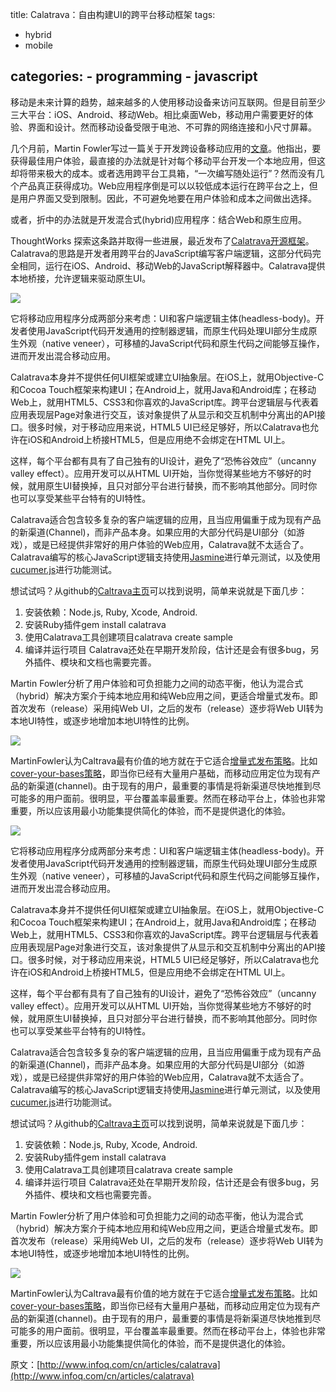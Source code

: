 title: Calatrava：自由构建UI的跨平台移动框架
tags:
  - hybrid
  - mobile

categories:
    - programming
    - javascript
---


移动是未来计算的趋势，越来越多的人使用移动设备来访问互联网。但是目前至少三大平台：iOS、Android、移动Web。相比桌面Web，移动用户需要更好的体验、界面和设计。然而移动设备受限于电池、不可靠的网络连接和小尺寸屏幕。


几个月前，Martin Fowler写过一篇关于开发跨设备移动应用的[文章](http://martinfowler.com/articles/multiMobile)。他指出，要获得最佳用户体验，最直接的办法就是针对每个移动平台开发一个本地应用，但这却将带来极大的成本。或者选用跨平台工具箱，“一次编写随处运行”？然而没有几个产品真正获得成功。Web应用程序倒是可以以较低成本运行在跨平台之上，但是用户界面又受到限制。因此，不可避免地要在用户体验和成本之间做出选择。

或者，折中的办法就是开发混合式(hybrid)应用程序：结合Web和原生应用。

ThoughtWorks 探索这条路并取得一些进展，最近发布了[Calatrava开源框架](http://overwatering.org/blog/2012/10/announcing-calatrava/)。Calatrava的思路是开发者用跨平台的JavaScript编写客户端逻辑，这部分代码完全相同，运行在iOS、Android、移动Web的JavaScript解释器中。Calatrava提供本地桥接，允许逻辑来驱动原生UI。

![](http://www.infoq.com/resource/articles/calatrava/zh/resources/1.png)

它将移动应用程序分成两部分来考虑：UI和客户端逻辑主体(headless-body)。开发者使用JavaScript代码开发通用的控制器逻辑，而原生代码处理UI部分生成原生外观（native veneer），可移植的JavaScript代码和原生代码之间能够互操作，进而开发出混合移动应用。

Calatrava本身并不提供任何UI框架或建立UI抽象层。在iOS上，就用Objective-C和Cocoa Touch框架来构建UI；在Android上，就用Java和Android库；在移动Web上，就用HTML5、CSS3和你喜欢的JavaScript库。跨平台逻辑层与代表着应用表现层Page对象进行交互，该对象提供了从显示和交互机制中分离出的API接口。很多时候，对于移动应用来说，HTML5 UI已经足够好，所以Calatrava也允许在iOS和Android上桥接HTML5，但是应用绝不会绑定在HTML UI上。

这样，每个平台都有具有了自己独有的UI设计，避免了“恐怖谷效应”（uncanny valley effect）。应用开发可以从HTML UI开始，当你觉得某些地方不够好的时候，就用原生UI替换掉，且只对部分平台进行替换，而不影响其他部分。同时你也可以享受某些平台特有的UI特性。

Calatrava适合包含较多复杂的客户端逻辑的应用，且当应用偏重于成为现有产品的新渠道(Channel)，而非产品本身。如果应用的大部分代码是UI部分（如游戏），或是已经提供非常好的用户体验的Web应用，Calatrava就不太适合了。 Calatrava编写的核心JavaScript逻辑支持使用[Jasmine](http://pivotal.github.com/jasmine/)进行单元测试，以及使用[cucumer.js](https://github.com/cucumber/cucumber-js)进行功能测试。

想试试吗？从github的[Caltrava主页](http://github.com/calatrava/calatrava)可以找到说明，简单来说就是下面几步：

1.  安装依赖：Node.js, Ruby, Xcode, Android.
2.  安装Ruby插件gem install calatrava
3.  使用Calatrava工具创建项目calatrava create sample
4.  编译并运行项目
Calatrava还处在早期开发阶段，估计还是会有很多bug，另外插件、模块和文档也需要完善。

Martin Fowler分析了用户体验和可负担能力之间的动态平衡，他认为混合式（hybrid）解决方案介于纯本地应用和纯Web应用之间，更适合增量式发布。即首次发布（release）采用纯Web UI，之后的发布（release）逐步将Web UI转为本地UI特性，或逐步地增加本地UI特性的比例。

![](http://www.infoq.com/resource/articles/calatrava/zh/resources/2.png)

MartinFowler认为Caltrava最有价值的地方就在于它适合[增量式发布策略](http://martinfowler.com/snips/201210151007.html)。比如[cover-your-bases策略](http://martinfowler.com/articles/mobileImplStrategy.html#cover-your-bases)，即当你已经有大量用户基础，而移动应用定位为现有产品的新渠道(channel)。由于现有的用户，最重要的事情是将新渠道尽快地推到尽可能多的用户面前。很明显，平台覆盖率最重要。然而在移动平台上，体验也非常重要，所以应该用最小功能集提供简化的体验，而不是提供退化的体验。

![](http://www.infoq.com/resource/articles/calatrava/zh/resources/1.png)

它将移动应用程序分成两部分来考虑：UI和客户端逻辑主体(headless-body)。开发者使用JavaScript代码开发通用的控制器逻辑，而原生代码处理UI部分生成原生外观（native veneer），可移植的JavaScript代码和原生代码之间能够互操作，进而开发出混合移动应用。

Calatrava本身并不提供任何UI框架或建立UI抽象层。在iOS上，就用Objective-C和Cocoa Touch框架来构建UI；在Android上，就用Java和Android库；在移动Web上，就用HTML5、CSS3和你喜欢的JavaScript库。跨平台逻辑层与代表着应用表现层Page对象进行交互，该对象提供了从显示和交互机制中分离出的API接口。很多时候，对于移动应用来说，HTML5 UI已经足够好，所以Calatrava也允许在iOS和Android上桥接HTML5，但是应用绝不会绑定在HTML UI上。

这样，每个平台都有具有了自己独有的UI设计，避免了“恐怖谷效应”（uncanny valley effect）。应用开发可以从HTML UI开始，当你觉得某些地方不够好的时候，就用原生UI替换掉，且只对部分平台进行替换，而不影响其他部分。同时你也可以享受某些平台特有的UI特性。

Calatrava适合包含较多复杂的客户端逻辑的应用，且当应用偏重于成为现有产品的新渠道(Channel)，而非产品本身。如果应用的大部分代码是UI部分（如游戏），或是已经提供非常好的用户体验的Web应用，Calatrava就不太适合了。 Calatrava编写的核心JavaScript逻辑支持使用[Jasmine](http://pivotal.github.com/jasmine/)进行单元测试，以及使用[cucumer.js](https://github.com/cucumber/cucumber-js)进行功能测试。

想试试吗？从github的[Caltrava主页](http://github.com/calatrava/calatrava)可以找到说明，简单来说就是下面几步：

1.  安装依赖：Node.js, Ruby, Xcode, Android.
2.  安装Ruby插件gem install calatrava
3.  使用Calatrava工具创建项目calatrava create sample
4.  编译并运行项目
Calatrava还处在早期开发阶段，估计还是会有很多bug，另外插件、模块和文档也需要完善。

Martin Fowler分析了用户体验和可负担能力之间的动态平衡，他认为混合式（hybrid）解决方案介于纯本地应用和纯Web应用之间，更适合增量式发布。即首次发布（release）采用纯Web UI，之后的发布（release）逐步将Web UI转为本地UI特性，或逐步地增加本地UI特性的比例。

![](http://www.infoq.com/resource/articles/calatrava/zh/resources/2.png)

MartinFowler认为Caltrava最有价值的地方就在于它适合[增量式发布策略](http://martinfowler.com/snips/201210151007.html)。比如[cover-your-bases策略](http://martinfowler.com/articles/mobileImplStrategy.html#cover-your-bases)，即当你已经有大量用户基础，而移动应用定位为现有产品的新渠道(channel)。由于现有的用户，最重要的事情是将新渠道尽快地推到尽可能多的用户面前。很明显，平台覆盖率最重要。然而在移动平台上，体验也非常重要，所以应该用最小功能集提供简化的体验，而不是提供退化的体验。

原文：[http://www.infoq.com/cn/articles/calatrava](http://www.infoq.com/cn/articles/calatrava)
